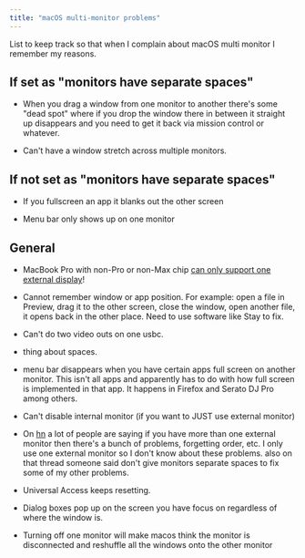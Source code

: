 ```yaml
---
title: "macOS multi-monitor problems"
---
```



List to keep track so that when I complain about macOS multi monitor I remember
my reasons.

## If set as "monitors have separate spaces"
- When you drag a window from one monitor to another there's some "dead spot"
where if you drop the window there in between it straight up disappears and
you need to get it back via mission control or whatever. 

- Can't have a window stretch across multiple monitors.

## If not set as "monitors have separate spaces"
- If you fullscreen an app it blanks out the other screen

- Menu bar only shows up on one monitor

## General

- MacBook Pro with non-Pro or non-Max chip [can only support one external display](https://support.apple.com/en-us/HT213503)!  

- Cannot remember window or app position.  For example: open a file in 
Preview, drag it to the other screen, close the window, open another
file, it opens back in the other place.  Need to use software like
Stay to fix.

- Can't do two video outs on one usbc. 

- thing about spaces.

- menu bar disappears when you have certain apps full screen on another monitor.  This isn't all apps and apparently
has to do with how full screen is implemented in that app. It happens in Firefox and Serato DJ Pro among others.

- Can't disable internal monitor (if you want to JUST use external monitor)

- On [hn](https://news.ycombinator.com/item?id=31361974) a lot of people are saying if you have more than one external monitor then there's a bunch of problems, forgetting order, etc. I only use one external monitor so I don't know about these problems. also on that thread someone said don't give monitors separate spaces to fix some of my other problems.

- Universal Access keeps resetting.

- Dialog boxes pop up on the screen you have focus on regardless of where the window is.

- Turning off one monitor will make macos think the monitor is disconnected and reshuffle all the windows onto the other monitor
